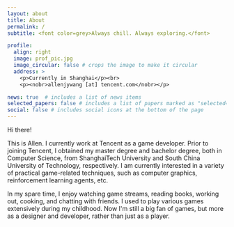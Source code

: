 ```yaml
---
layout: about
title: About
permalink: /
subtitle: <font color=grey>Always chill. Always exploring.</font>

profile:
  align: right
  image: prof_pic.jpg
  image_circular: false # crops the image to make it circular
  address: >
    <p>Currently in Shanghai</p><br>
    <p><nobr>allenjywang [at] tencent.com</nobr></p>

news: true  # includes a list of news items
selected_papers: false # includes a list of papers marked as "selected={true}"
social: false # includes social icons at the bottom of the page
---
```


Hi there! 

This is Allen. I currently work at Tencent as a game developer. Prior to joining Tencent, I obtained my master degree and bachelor degree, both in Computer Science, from ShanghaiTech University and South China University of Technology, respectively. I am currently interested in a variety of practical game-related techniques, such as computer graphics, reinforcement learning agents, etc.

In my spare time, I enjoy watching game streams, reading books, working out, cooking, and chatting with friends. I used to play various games extensively during my childhood. Now I'm still a big fan of games, but more as a designer and developer, rather than just as a player.